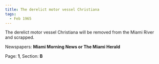 ```yaml
---  
title: The derelict motor vessel Christiana  
tags:  
  - Feb 1965  
---  
```

  
The derelict motor vessel Christiana will be removed from the Miami River and scrapped.  
  
Newspapers: **Miami Morning News or The Miami Herald**  
  
Page: **1**, Section: **B** 

